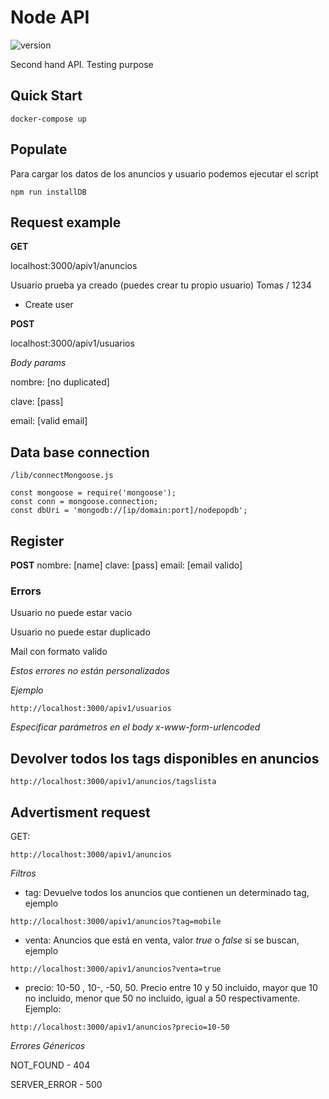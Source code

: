 # Node API

![version](https://img.shields.io/badge/javascript-Node-green.svg?maxAge=2592000)

Second hand API. Testing purpose

## Quick Start
```
docker-compose up
```


## Populate

Para cargar los datos de los anuncios y usuario podemos ejecutar el script 

```
npm run installDB
```


## Request example 

**GET**

localhost:3000/apiv1/anuncios

Usuario prueba ya creado (puedes crear tu propio usuario) 
Tomas / 1234

- Create user

**POST**

localhost:3000/apiv1/usuarios

_Body params_

nombre: [no duplicated]

clave: [pass]

email: [valid email]



## Data base connection

```
/lib/connectMongoose.js
```

```"use strict";
const mongoose = require('mongoose');
const conn = mongoose.connection;
const dbUri = 'mongodb://[ip/domain:port]/nodepopdb';
```



## Register

**POST**
nombre: [name]
clave: [pass]
email: [email valido]

### Errors

Usuario no puede estar vacio 

Usuario no puede estar duplicado

Mail con formato valido

*Estos errores no están personalizados*

*Ejemplo*
```
http://localhost:3000/apiv1/usuarios
```

*Especificar parámetros en el body*
*x-www-form-urlencoded*

## Devolver todos los tags disponibles en anuncios
```
http://localhost:3000/apiv1/anuncios/tagslista
```

## Advertisment request

GET:


```
http://localhost:3000/apiv1/anuncios
```

*Filtros*

 * tag: Devuelve todos los anuncios que contienen un determinado tag, ejemplo

```
http://localhost:3000/apiv1/anuncios?tag=mobile
```

 * venta: Anuncios que está en venta, valor *true* o *false* si se buscan, ejemplo
```
http://localhost:3000/apiv1/anuncios?venta=true
```

* precio: 10-50 , 10-, -50, 50. Precio entre 10 y 50 incluido, mayor que 10 no incluido, menor que 50 no incluido, igual a 50 respectivamente. Ejemplo:

```
http://localhost:3000/apiv1/anuncios?precio=10-50
```

*Errores Génericos*

NOT_FOUND -  404

SERVER_ERROR - 500





